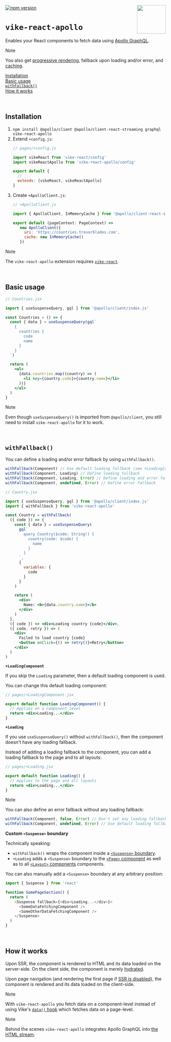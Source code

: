 <!-- WARNING: keep links absolute in this file so they work on NPM too -->

[<img src="https://vike.dev/vike-readme.svg" align="right" height="90">](https://vike.dev)
[![npm version](https://img.shields.io/npm/v/vike-react-apollo)](https://www.npmjs.com/package/vike-react-apollo)

# `vike-react-apollo`

Enables your React components to fetch data using [Apollo GraphQL](https://www.apollographql.com/docs/react/).

> [!NOTE]
> You also get [progressive rendering](https://vike.dev/streaming#progressive-rendering), fallback upon loading and/or error, and [caching](https://www.apollographql.com/docs/react/caching/cache-configuration).

[Installation](#installation)  
[Basic usage](#basic-usage)  
[`withFallback()`](#withfallback)  
[How it works](#how-it-works)  

<br/>


## Installation

1. `npm install @apollo/client @apollo/client-react-streaming graphql vike-react-apollo`
2. Extend `+config.js`:
   ```js
   // pages/+config.js

   import vikeReact from 'vike-react/config'
   import vikeReactApollo from 'vike-react-apollo/config'

   export default {
     // ...
     extends: [vikeReact, vikeReactApollo]
   }
   ```
3. Create `+ApolloClient.js`:
   ```js
   // +ApolloClient.js

   import { ApolloClient, InMemoryCache } from '@apollo/client-react-streaming'

   export default (pageContext: PageContext) =>
      new ApolloClient({
        uri: 'https://countries.trevorblades.com',
        cache: new InMemoryCache()
      })
   ```

> [!NOTE]
> The `vike-react-apollo` extension requires [`vike-react`](https://vike.dev/vike-react).

<br/>


## Basic usage

```jsx
// Countries.jsx

import { useSuspenseQuery, gql } from '@apollo/client/index.js'

const Countries = () => {
  const { data } = useSuspenseQuery(gql`
    {
      countries {
        code
        name
      }
    }
  `)

  return (
    <ul>
      {data.countries.map((country) => (
        <li key={country.code}>{country.name}</li>
      ))}
    </ul>
  )
}
```

> [!NOTE]
> Even though `useSuspenseQuery()` is imported from `@apollo/client`, you still need to install `vike-react-apollo` for it to work.

<br/>


## `withFallback()`

You can define a loading and/or error fallback by using `withFallback()`.

```js
withFallback(Component) // Use default loading fallback (see +LoadingComponent)
withFallback(Component, Loading) // Define loading fallback
withFallback(Component, Loading, Error) // Define loading and error fallback
withFallback(Component, undefined, Error) // Define error fallback
```

```jsx
// Country.jsx

import { useSuspenseQuery, gql } from '@apollo/client/index.js'
import { withFallback } from 'vike-react-apollo'

const Country = withFallback(
  ({ code }) => {
    const { data } = useSuspenseQuery(
      gql`
        query Country($code: String!) {
          country(code: $code) {
            name
          }
        }
      `,
      {
        variables: {
          code
        }
      }
    )

    return (
      <div>
        Name: <b>{data.country.name}</b>
      </div>
    )
  },
  ({ code }) => <div>Loading country {code}</div>,
  ({ code, retry }) => (
    <div>
      Failed to load country {code}
      <button onClick={() => retry()}>Retry</button>
    </div>
  )
)
```

**`+LoadingComponent`**

If you skip the `Loading` parameter, then a default loading component is used.

You can change this default loading component:

```jsx
// pages/+LoadingComponent.jsx

export default function LoadingComponent() {
  // Applies on a component-level
  return <div>Loading...</div>
}
```

**`+Loading`**

If you use `useSuspenseQuery()` without `withFallback()`, then the component doesn't have any loading fallback.

Instead of adding a loading fallback to the component, you can add a loading fallback to the page and to all layouts:

```jsx
// pages/+Loading.jsx

export default function Loading() {
  // Applies to the page and all layouts
  return <div>Loading...</div>
}
```

> [!NOTE]
> You can also define an error fallback without any loading fallback:
> ```js
> withFallback(Component, false, Error) // Don't set any loading fallback
> withFallback(Component, undefined, Error) // Use default loading fallback
> ```

**Custom `<Suspense>` boundary**

Technically speaking:
- `withFallback()` wraps the component inside a [`<Suspense>` boundary](https://react.dev/reference/react/Suspense).
- `+Loading` adds a `<Suspense>` boundary to the [`<Page>` component](https://vike.dev/Page) as well as to all [`<Layout>` components](https://vike.dev/Layout) components.

You can also manually add a `<Suspense>` boundary at any arbitrary position:

```js
import { Suspense } from 'react'

function SomePageSection() {
  return (
    <Suspense fallback={<div>Loading...</div>}>
      <SomeDataFetchingComponent />
      <SomeOtherDataFetchingComponent />
    </Suspense>
  )
}
```

<br/>


## How it works

Upon SSR, the component is rendered to HTML and its data loaded on the server-side. On the client side, the component is merely [hydrated](https://vike.dev/hydration).

Upon page navigation (and rendering the first page if [SSR is disabled](https://vike.dev/ssr)), the component is rendered and its data loaded on the client-side.

> [!NOTE]
> With `vike-react-apollo` you fetch data on a component-level instead of using Vike's [`data()` hook](https://vike.dev/data) which fetches data on a page-level.

> [!NOTE]
> Behind the scenes `vike-react-apollo` integrates Apollo GraphQL into [the HTML stream](https://github.com/brillout/react-streaming#readme).
